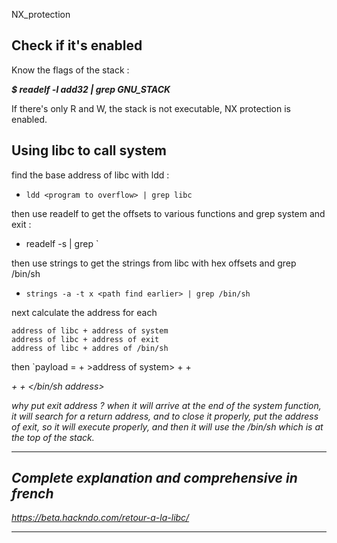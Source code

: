 NX_protection

## Check if it's enabled

Know the flags of the stack :

***$ readelf -l add32 | grep GNU_STACK***

If there's only R and W, the stack is not executable, NX protection is enabled.

## Using libc to call system


find the base address of libc with ldd :

- `ldd <program to overflow> | grep libc`

then use readelf to get the offsets to various functions and grep system and exit :

- readelf -s <path find earlier> | grep <function needed>`

then use strings to get the strings from libc with hex offsets and grep /bin/sh

- `strings -a -t x <path find earlier> | grep /bin/sh`

next calculate the address for each
```
address of libc + address of system
address of libc + address of exit
address of libc + addres of /bin/sh
```
then `payload = <overflow> + >address of system> + <first ret address overwritten> + <address exit> + <next return address> + </bin/sh address>

why put exit address ? when it will arrive at the end of the system function, it will search for a return address, and to close it properly, put the address of exit, so it will execute properly, and then it will use the /bin/sh which is at the top of the stack.

---

## Complete explanation and comprehensive in french

https://beta.hackndo.com/retour-a-la-libc/

---
